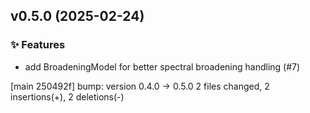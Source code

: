 ## v0.5.0 (2025-02-24)

### ✨ Features

- add BroadeningModel for better spectral broadening handling (#7)

[main 250492f] bump: version 0.4.0 → 0.5.0
 2 files changed, 2 insertions(+), 2 deletions(-)

